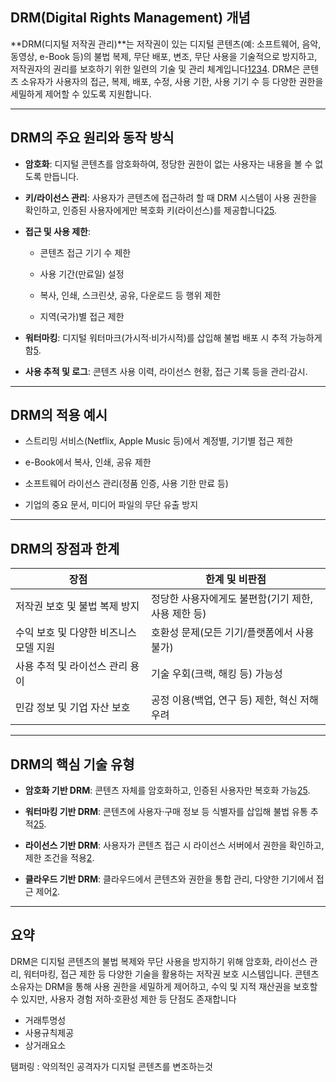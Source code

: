 ## DRM(Digital Rights Management) 개념

**DRM(디지털 저작권 관리)**는 저작권이 있는 디지털 콘텐츠(예: 소프트웨어, 음악, 동영상, e-Book 등)의 불법 복제, 무단 배포, 변조, 무단 사용을 기술적으로 방지하고, 저작권자의 권리를 보호하기 위한 일련의 기술 및 관리 체계입니다[1](https://www.fortinet.com/resources/cyberglossary/digital-rights-management-drm)[2](https://www.scoredetect.com/blog/posts/drm-explained-how-it-works-benefits-limitations-2024)[3](https://www.okta.com/identity-101/digital-rights-management-drm-access-control-tech-defined/)[4](https://en.wikipedia.org/wiki/Digital_rights_management). DRM은 콘텐츠 소유자가 사용자의 접근, 복제, 배포, 수정, 사용 기한, 사용 기기 수 등 다양한 권한을 세밀하게 제어할 수 있도록 지원합니다.

---

## DRM의 주요 원리와 동작 방식

- **암호화**: 디지털 콘텐츠를 암호화하여, 정당한 권한이 없는 사용자는 내용을 볼 수 없도록 만듭니다.
    
- **키/라이선스 관리**: 사용자가 콘텐츠에 접근하려 할 때 DRM 시스템이 사용 권한을 확인하고, 인증된 사용자에게만 복호화 키(라이선스)를 제공합니다[2](https://www.scoredetect.com/blog/posts/drm-explained-how-it-works-benefits-limitations-2024)[5](https://massive.io/content-security/what-is-digital-rights-management-drm/).
    
- **접근 및 사용 제한**:
    
    - 콘텐츠 접근 기기 수 제한
        
    - 사용 기간(만료일) 설정
        
    - 복사, 인쇄, 스크린샷, 공유, 다운로드 등 행위 제한
        
    - 지역(국가)별 접근 제한
        
- **워터마킹**: 디지털 워터마크(가시적·비가시적)를 삽입해 불법 배포 시 추적 가능하게 함[5](https://massive.io/content-security/what-is-digital-rights-management-drm/).
    
- **사용 추적 및 로그**: 콘텐츠 사용 이력, 라이선스 현황, 접근 기록 등을 관리·감시.
    

---

## DRM의 적용 예시

- 스트리밍 서비스(Netflix, Apple Music 등)에서 계정별, 기기별 접근 제한
    
- e-Book에서 복사, 인쇄, 공유 제한
    
- 소프트웨어 라이선스 관리(정품 인증, 사용 기한 만료 등)
    
- 기업의 중요 문서, 미디어 파일의 무단 유출 방지
    

---

## DRM의 장점과 한계

|장점|한계 및 비판점|
|---|---|
|저작권 보호 및 불법 복제 방지|정당한 사용자에게도 불편함(기기 제한, 사용 제한 등)|
|수익 보호 및 다양한 비즈니스 모델 지원|호환성 문제(모든 기기/플랫폼에서 사용 불가)|
|사용 추적 및 라이선스 관리 용이|기술 우회(크랙, 해킹 등) 가능성|
|민감 정보 및 기업 자산 보호|공정 이용(백업, 연구 등) 제한, 혁신 저해 우려|

---

## DRM의 핵심 기술 유형

- **암호화 기반 DRM**: 콘텐츠 자체를 암호화하고, 인증된 사용자만 복호화 가능[2](https://www.scoredetect.com/blog/posts/drm-explained-how-it-works-benefits-limitations-2024)[5](https://massive.io/content-security/what-is-digital-rights-management-drm/).
    
- **워터마킹 기반 DRM**: 콘텐츠에 사용자·구매 정보 등 식별자를 삽입해 불법 유통 추적[2](https://www.scoredetect.com/blog/posts/drm-explained-how-it-works-benefits-limitations-2024)[5](https://massive.io/content-security/what-is-digital-rights-management-drm/).
    
- **라이선스 기반 DRM**: 사용자가 콘텐츠 접근 시 라이선스 서버에서 권한을 확인하고, 제한 조건을 적용[2](https://www.scoredetect.com/blog/posts/drm-explained-how-it-works-benefits-limitations-2024).
    
- **클라우드 기반 DRM**: 클라우드에서 콘텐츠와 권한을 통합 관리, 다양한 기기에서 접근 제어[2](https://www.scoredetect.com/blog/posts/drm-explained-how-it-works-benefits-limitations-2024).
    

---

## 요약

DRM은 디지털 콘텐츠의 불법 복제와 무단 사용을 방지하기 위해 암호화, 라이선스 관리, 워터마킹, 접근 제한 등 다양한 기술을 활용하는 저작권 보호 시스템입니다. 콘텐츠 소유자는 DRM을 통해 사용 권한을 세밀하게 제어하고, 수익 및 지적 재산권을 보호할 수 있지만, 사용자 경험 저하·호환성 제한 등 단점도 존재합니다

- 거래투명성
- 사용규칙제공
- 상거래요소

탬퍼링 : 악의적인 공격자가 디지털 콘텐츠를 변조하는것